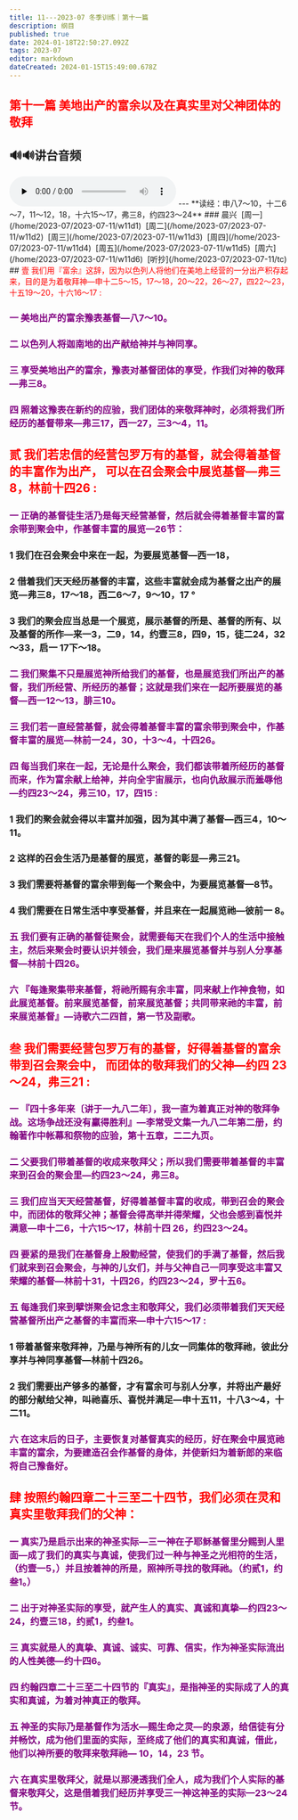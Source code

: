 ```yaml
---
title: 11---2023-07 冬季训练｜第十一篇
description: 纲目
published: true
date: 2024-01-18T22:50:27.092Z
tags: 2023-07
editor: markdown
dateCreated: 2024-01-15T15:49:00.678Z
---
```


## <font color=red>第十一篇  美地出产的富余以及在真实里对父神团体的敬拜</font>
## 🔊🔊讲台音频
<audio id="audio" controls="" preload="none">
      <source id="mp3" src="/2023-07/msg11.mp3">
</audio>
---
**读经：申八7～10，十二6～7，11～12，18，十六15～17，弗三8，约四23～24**
### 晨兴&nbsp;&nbsp;[周一](/home/2023-07/2023-07-11/w11d1)&nbsp;&nbsp;[周二](/home/2023-07/2023-07-11/w11d2)&nbsp;&nbsp;[周三](/home/2023-07/2023-07-11/w11d3)&nbsp;&nbsp;[周四](/home/2023-07/2023-07-11/w11d4)&nbsp;&nbsp;[周五](/home/2023-07/2023-07-11/w11d5)&nbsp;&nbsp;[周六](/home/2023-07/2023-07-11/w11d6)&nbsp;&nbsp;[听抄](/home/2023-07/2023-07-11/tc)
## <font color=red>壹    我们用『富余』这辞，因为以色列人将他们在美地上经营的一分出产积存起来，目的是为着敬拜神—申十二5～15，17～18，20～22，26～27，四22～23，十五19～20，十六16～17 :</font>

### <font color=purple>一    美地出产的富余豫表基督—八7～10。</font>

### <font color=purple>二    以色列人将迦南地的出产献给神并与神同享。</font>

### <font color=purple>三    享受美地出产的富余，豫表对基督团体的享受，作我们对神的敬拜—弗三8。</font>

### <font color=purple>四    照着这豫表在新约的应验，我们团体的来敬拜神时，必须将我们所经历的基督带来—弗三17，西一27，三3～4，11。</font>

## <font color=red>贰    我们若忠信的经营包罗万有的基督，就会得着基督的丰富作为出产， 可以在召会聚会中展览基督—弗三8，林前十四26 :</font>

### <font color=purple>一    正确的基督徒生活乃是每天经营基督，然后就会得着基督丰富的富余带到聚会中，作基督丰富的展览—26节：</font>

### 1    我们在召会聚会中来在一起，为要展览基督—西一18，

### 2    借着我们天天经历基督的丰富，这些丰富就会成为基督之出产的展览—弗三8，17～18，西二6～7，9～10，17 °

### 3    我们的聚会应当总是一个展览，展示基督的所是、基督的所有、以及基督的所作—来一3，二9，14，约壹三8，四9，15，徒二24，32～33，启一 17下～18。

### <font color=purple>二    我们聚集不只是展览神所给我们的基督，也是展览我们所出产的基督，我们所经营、所经历的基督；这就是我们来在一起所要展览的基督—西一12～13，腓三10。</font>

### <font color=purple>三    我们若一直经营基督，就会得着基督丰富的富余带到聚会中，作基督丰富的展览—林前一24，30，十3～4，十四26。</font>

### <font color=purple>四    每当我们来在一起，无论是什么聚会，我们都该带着所经历的基督而来，作为富余献上给神，并向全宇宙展示，也向仇敌展示而羞辱他—约四23～24，弗三10，17，四15 :</font>

### 1    我们的聚会就会得以丰富并加强，因为其中满了基督—西三4，10～11。

### 2    这样的召会生活乃是基督的展览，基督的彰显—弗三21。

### 3    我们需要将基督的富余带到每一个聚会中，为要展览基督—8节。

### 4    我们需要在日常生活中享受基督，并且来在一起展览祂—彼前一 8。

### <font color=purple>五    我们要有正确的基督徒聚会，就需要每天在我们个人的生活中接触主，然后来聚会时要认识并领会，我们是来展览基督并与别人分享基督—林前十四26。</font>

### <font color=purple>六    『每逢聚集带来基督，将祂所赐有余丰富，同来献上作神食物，如此展览基督。前来展览基督，前来展览基督；共同带来祂的丰富，前来展览基督』—诗歌六二四首，第一节及副歌。</font>

## <font color=red>叁    我们需要经营包罗万有的基督，好得着基督的富余带到召会聚会中， 而团体的敬拜我们的父神—约四 23～24，弗三21 :</font>

### <font color=purple>一    『四十多年来〔讲于一九八二年〕，我一直为着真正对神的敬拜争战。这场争战还没有臝得胜利』—李常受文集一九八二年第二册，约翰著作中帐幕和祭物的应验，第十五章，二二九页。</font>

### <font color=purple>二    父要我们带着基督的收成来敬拜父；所以我们需要带着基督的丰富来到召会的聚会里—约四23～24，弗三8。</font>

### <font color=purple>三    我们应当天天经营基督，好得着基督丰富的收成，带到召会的聚会中，而团体的敬拜父神；基督会得高举并得荣耀，父也会感到喜悦并满意—申十二6，十六15～17，林前十四 26，约四23～24。</font>

### <font color=purple>四    要紧的是我们在基督身上殷勤经营，使我们的手满了基督，然后我们就来到召会聚会，与神的儿女们，并与父神自己一同享受这丰富又荣耀的基督—林前十31，十四26，约四23～24，罗十五6。</font>

### <font color=purple>五    每逢我们来到擘饼聚会记念主和敬拜父，我们必须带着我们天天经营基督所出产之基督的丰富而来—申十六15～17 :</font>

### 1    带着基督来敬拜神，乃是与神所有的儿女一同集体的敬拜祂，彼此分享并与神同享基督—林前十四26。

### 2    我们需要出产够多的基督，才有富余可与别人分享，并将出产最好的部分献给父神，叫祂喜乐、喜悦并满足—申十五11，十八3～4，十二11。

### <font color=purple>六    在这末后的日子，主要恢复对基督真实的经历，好在聚会中展览祂丰富的富余，为要建造召会作基督的身体，并使新妇为着新郎的来临将自己豫备好。</font>

## <font color=red>肆    按照约翰四章二十三至二十四节，我们必须在灵和真实里敬拜我们的父神：</font>

### <font color=purple>一    真实乃是启示出来的神圣实际—三一神在子耶稣基督里分赐到人里面—成了我们的真实与真诚，使我们过一种与神圣之光相符的生活，（约壹一5，）并且按着神的所是，照神所寻找的敬拜祂。（约贰1，约叁1。）</font>

### <font color=purple>二    出于对神圣实际的享受，就产生人的真实、真诚和真挚—约四23～24，约壹三18，约贰1，约叁1。</font>

### <font color=purple>三    真实就是人的真挚、真诚、诚实、可靠、信实，作为神圣实际流出的人性美德—约十四6。</font>

### <font color=purple>四    约翰四章二十三至二十四节的『真实』，是指神圣的实际成了人的真实和真诚，为着对神真正的敬拜。</font>

### <font color=purple>五    神圣的实际乃是基督作为活水—赐生命之灵—的泉源，给信徒有分并畅饮，成为他们里面的实际，至终成了他们的真实和真诚，借此，他们以神所要的敬拜来敬拜祂— 10，14，23 节。</font>

### <font color=purple>六    在真实里敬拜父，就是以那浸透我们全人，成为我们个人实际的基督来敬拜父，这是借着我们经历并享受三一神这神圣的实际—23～24节。</font>

<!-- Google tag (gtag.js) -->

<script async src="https://www.googletagmanager.com/gtag/js?id=G-1P8709Z16T"></script>

<script>

 window.dataLayer = window.dataLayer || [];

 function gtag(){dataLayer.push(arguments);}

 gtag('js', new Date());



 gtag('config', 'G-1P8709Z16T');

</script>